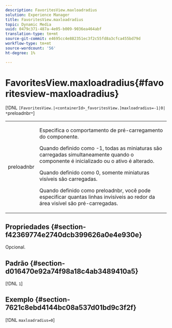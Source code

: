 ```yaml
---
description: FavoritesView.maxloadradius
solution: Experience Manager
title: FavoritesView.maxloadradius
topic: Dynamic Media
uuid: 0479c371-487a-4e05-b009-9036ea464abf
translation-type: tm+mt
source-git-commit: e4695cc4e882351ec3f2c55fd8a3cfca455bd79d
workflow-type: tm+mt
source-wordcount: '56'
ht-degree: 1%

---
```



# FavoritesView.maxloadradius{#favoritesview-maxloadradius}

[!DNL `[FavoritesView.|<containerId>_favoritesView.]maxloadradius=-1|0| *`preloadnbr`*`]

<table id="table_2B109D2F91E64B5382B31921C3780FA5"> 
 <tbody> 
  <tr> 
   <td colname="col1"> <p><span class="codeph"><span class="varname"> preloadnbr</span></span> </p> </td> 
   <td colname="col2"> <p> Especifica o comportamento de pré-carregamento do componente. </p> <p>Quando definido como <span class="codeph"> -1</span>, todas as miniaturas são carregadas simultaneamente quando o componente é inicializado ou o ativo é alterado. </p> <p>Quando definido como <span class="codeph"> 0</span>, somente miniaturas visíveis são carregadas. </p> <p> Quando definido como <span class="codeph"><span class="varname"> preloadnbr</span></span>, você pode especificar quantas linhas invisíveis ao redor da área visível são pré-carregadas. </p> </td> 
  </tr> 
 </tbody> 
</table>

## Propriedades {#section-f42369774e2740dcb399626a0e4e930e}

Opcional.

## Padrão {#section-d016470e92a74f98a18c4ab3489410a5}

[!DNL `1`]

## Exemplo {#section-7621c8ebd4144bc08a537d01bd9c3f2f}

[!DNL `maxloadradius=0`]
